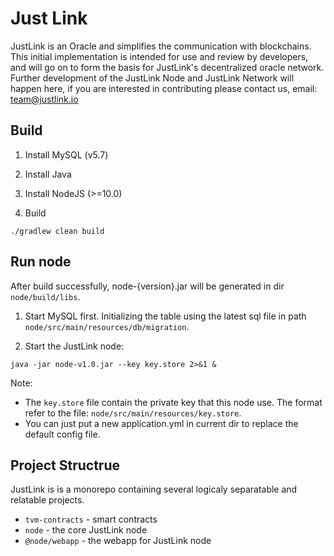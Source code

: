 # Just Link

JustLink is an Oracle and simplifies the communication with blockchains. This initial implementation is intended for use and review by developers,
and will go on to form the basis for JustLink's decentralized oracle network. Further development of the JustLink Node and JustLink Network will happen here,
if you are interested in contributing please contact us, email: team@justlink.io

## Build

1. Install MySQL (v5.7)

2. Install Java

3. Install NodeJS (>=10.0)

4. Build
```
./gradlew clean build
```

## Run node

After build successfully, node-{version}.jar will be generated in dir `node/build/libs`.

1. Start MySQL first. Initializing the table using the latest sql file in path `node/src/main/resources/db/migration`.

2. Start the JustLink node:

```
java -jar node-v1.0.jar --key key.store 2>&1 &
```

Note:
- The `key.store` file contain the private key that this node use. The format refer to the file: `node/src/main/resources/key.store`.
- You can just put a new application.yml in current dir to replace the default config file.

## Project Structrue

JustLink is is a monorepo containing several logicaly separatable and relatable projects.

- `tvm-contracts` - smart contracts
- `node` - the core JustLink node
- `@node/webapp` - the webapp for JustLink node

